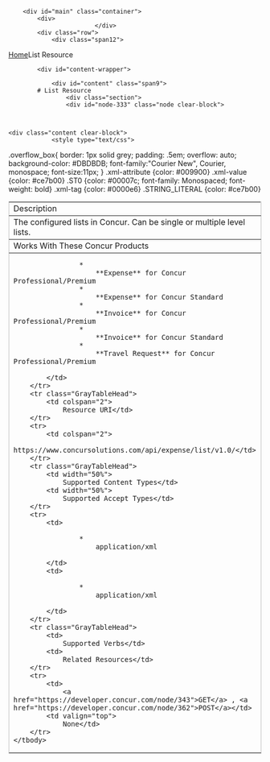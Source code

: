 
        <div id="main" class="container">
            <div>
                            </div>
            <div class="row">
                <div class="span12">
<div class="breadcrumbs"><a href="/">Home</a>List Resource</div>
                </div>
            </div>

            <div id="content-wrapper">
<!-- <div class="row"> -->
                <div id="content" class="span9">
            # List Resource
                    <div class="section">
                    <div id="node-333" class="node clear-block">


    
    <div class="content clear-block">
                <style type="text/css">
.overflow_box{
border: 1px solid grey;
padding: .5em;
overflow: auto;
background-color: #DBDBDB;
font-family:"Courier New", Courier, monospace;
font-size:11px;
}
.xml-attribute {color: #009900}
.xml-value {color: #ce7b00}
.ST0 {color: #00007c; font-family: Monospaced; font-weight: bold}
.xml-tag {color: #0000e6}
.STRING_LITERAL {color: #ce7b00}</style>
<table border="1" bordercolor="#dbdbdb" cellpadding="3" cellspacing="0" width="100%">
    <tbody>
        <tr class="GrayTableHead">
            <td colspan="2">
                Description</td>
        </tr>
        <tr>
            <td colspan="2">
                The configured lists in Concur. Can be single or multiple level lists.</td>
        </tr>
        <tr class="GrayTableHead">
            <td colspan="2">
                Works With These Concur Products</td>
        </tr>
        <tr>
            <td colspan="2">
                
                    * 
                        **Expense** for Concur Professional/Premium
                    * 
                        **Expense** for Concur Standard
                    * 
                        **Invoice** for Concur Professional/Premium
                    * 
                        **Invoice** for Concur Standard
                    * 
                        **Travel Request** for Concur Professional/Premium
                
            </td>
        </tr>
        <tr class="GrayTableHead">
            <td colspan="2">
                Resource URI</td>
        </tr>
        <tr>
            <td colspan="2">
                https://www.concursolutions.com/api/expense/list/v1.0/</td>
        </tr>
        <tr class="GrayTableHead">
            <td width="50%">
                Supported Content Types</td>
            <td width="50%">
                Supported Accept Types</td>
        </tr>
        <tr>
            <td>
                
                    * 
                        application/xml
                
            </td>
            <td>
                
                    * 
                        application/xml
                
            </td>
        </tr>
        <tr class="GrayTableHead">
            <td>
                Supported Verbs</td>
            <td>
                Related Resources</td>
        </tr>
        <tr>
            <td>
                <a href="https://developer.concur.com/node/343">GET</a> , <a href="https://developer.concur.com/node/362">POST</a></td>
            <td valign="top">
                None</td>
        </tr>
    </tbody>
</table>
<br />
